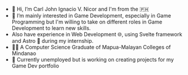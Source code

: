 - 👋 Hi, I’m Carl John Ignacio V. Nicor and I'm from the :philippines:
- 👀 I’m mainly interested in Game Development, especially in Game Programming but I'm willing to take on different roles in Game Development to learn new skills.
- Also have experience in Web Development :globe_with_meridians:, using Svelte framework and Astro :rocket: during my internship.
- 🧑‍🎓 A Computer Science Graduate of Mapua-Malayan Colleges of Mindanao 
- :briefcase: Currently unemployed but is working on creating projects for my Game Dev portfolio
